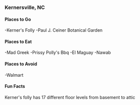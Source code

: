 ### Kernersville, NC

#### Places to Go
-Kerner's Folly
-Paul J. Ceiner Botanical Garden

#### Places to Eat
-Mad Greek
-Prissy Polly's Bbq
-El Maguay
-Nawab

#### Places to Avoid
-Walmart

#### Fun Facts
Kerner's folly has 17 different floor levels from basement to attic
